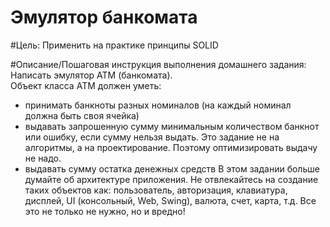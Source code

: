 # Эмулятор банкомата

#Цель:
Применить на практике принципы SOLID

#Описание/Пошаговая инструкция выполнения домашнего задания:
Написать эмулятор АТМ (банкомата). </br>
Объект класса АТМ должен уметь:

- принимать банкноты разных номиналов (на каждый номинал должна быть своя ячейка)
- выдавать запрошенную сумму минимальным количеством банкнот или ошибку, если сумму нельзя выдать. 
Это задание не на алгоритмы, а на проектирование. Поэтому оптимизировать выдачу не надо.
- выдавать сумму остатка денежных средств В этом задании больше думайте об архитектуре приложения. 
Не отвлекайтесь на создание таких объектов как: пользователь, авторизация, клавиатура, дисплей, UI (консольный, Web, Swing), 
валюта, счет, карта, т.д. Все это не только не нужно, но и вредно!